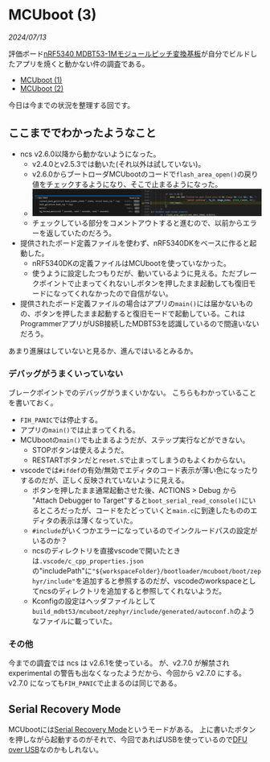 # MCUboot (3)

<i>2024/07/13</i>

評価ボード[nRF5340 MDBT53-1Mモジュールピッチ変換基板](https://www.switch-science.com/products/8658)が自分でビルドしたアプリを焼くと動かない件の調査である。

* [MCUboot (1)](20240708-boot.md)
* [MCUboot (2)](20240711-boot.md)

今日は今までの状況を整理する回です。

## ここまででわかったようなこと

* ncs v2.6.0以降から動かないようになった。
  * v2.4.0とv2.5.3では動いた(それ以外は試していない)。
  * v2.6.0からブートローダMCUbootのコードで`flash_area_open()`の戻り値をチェックするようになり、そこで止まるようになった。
  * ![image](20240713a-1.png)
  * チェックしている部分をコメントアウトすると進むので、以前からエラーを返していたのだろう。
* 提供されたボード定義ファイルを使わず、nRF5340DKをベースに作ると起動した。
  * nRF5340DKの定義ファイルはMCUbootを使っていなかった。
  * 使うように設定したつもりだが、動いているように見える。ただブレークポイントで止まってくれないしボタンを押したまま起動しても復旧モードになってくれなかったので自信がない。
* 提供されたボード定義ファイルの場合はアプリの`main()`には届かないものの、ボタンを押したまま起動すると復旧モードで起動している。これはProgrammerアプリがUSB接続したMDBT53を認識しているので間違いないだろう。

あまり進展はしていないと見るか、進んではいるとみるか。

### デバッグがうまくいっていない

ブレークポイントでのデバッグがうまくいかない。
こちらもわかっていることを書いておく。

* `FIH_PANIC`では停止する。
* アプリの`main()`では止まってくれる。
* MCUbootの`main()`でも止まるようだが、ステップ実行などができない。
  * STOPボタンは使えるようだ。
  * RESTARTボタンだと`reset.S`で止まってしまうのもよくわからない。
* vscodeでは`#ifdef`の有効/無効でエディタのコード表示が薄い色になったりするのだが、正しく反映されていないように見える。
  * ボタンを押したまま通常起動させた後、ACTIONS > Debug から "Attach Debugger to Target"すると`boot_serial_read_console()`にいるところだったが、コードをたどっていくと`main.c`に到達したもののエディタの表示は薄くなっていた。
  * `#include`がいくつかエラーになっているのでインクルードパスの設定がいるのか？
  * ncsのディレクトリを直接vscodeで開いたときは`.vscode/c_cpp_properties.json`の"includePath"に`"${workspaceFolder}/bootloader/mcuboot/boot/zephyr/include"`を追加すると参照するのだが、vscodeのworkspaceとしてncsのディレクトリを追加すると参照してくれないようだ。
  * Kconfigの設定はヘッダファイルとして`build_mdbt53/mcuboot/zephyr/include/generated/autoconf.h`のようなファイルに載っていた。

### その他

今までの調査では ncs は v2.6.1を使っている。
が、v2.7.0 が解禁され experimental の警告も出なくなったようだから、今回から v2.7.0 にする。  
v2.7.0 になっても`FIH_PANIC`で止まるのは同じである。

## Serial Recovery Mode

MCUbootには[Serial Recovery Mode](https://docs.mcuboot.com/serial_recovery.html)というモードがある。
上に書いたボタンを押しながら起動するのがそれで、今回であればUSBを使っているので[DFU over USB](https://academy.nordicsemi.com/courses/nrf-connect-sdk-intermediate/lessons/lesson-8-bootloaders-and-dfu-fota/topic/exercise-2-dfu-over-usb-adding-external-flash/)なのかもしれない。


